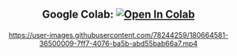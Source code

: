 <h2 align="center">

Google Colab: [![Open In Colab](https://colab.research.google.com/assets/colab-badge.svg)](https://colab.research.google.com/drive/1PR8fDoD2vEHk-X7IUi5iESKQApKfRdgj?usp=sharing)

</h2>
<div align="center"> 
 

https://user-images.githubusercontent.com/78244259/180664581-36500009-7ff7-4076-ba5b-abd55bab66a7.mp4


</div>
